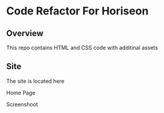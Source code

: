 # Code Refactor For Horiseon

## Overview

This repo contains HTML and CSS code with additinal assets 

## Site

The site is located here

Home Page

Screenshoot





















